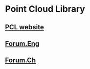 # Point Cloud Library

## [PCL website](http://pointclouds.org/)
## [Forum.Eng](http://www.pcl-users.org/)
## [Forum.Ch](http://www.pclcn.org/)
